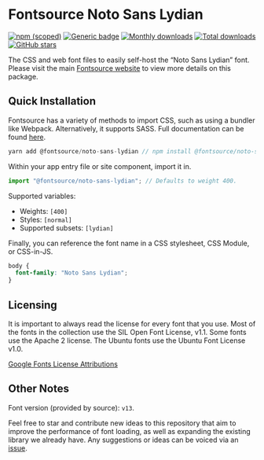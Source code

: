 # Fontsource Noto Sans Lydian

[![npm (scoped)](https://img.shields.io/npm/v/@fontsource/noto-sans-lydian?color=brightgreen)](https://www.npmjs.com/package/@fontsource/noto-sans-lydian) [![Generic badge](https://img.shields.io/badge/fontsource-passing-brightgreen)](https://github.com/fontsource/fontsource) [![Monthly downloads](https://badgen.net/npm/dm/@fontsource/noto-sans-lydian)](https://github.com/fontsource/fontsource) [![Total downloads](https://badgen.net/npm/dt/@fontsource/noto-sans-lydian)](https://github.com/fontsource/fontsource) [![GitHub stars](https://img.shields.io/github/stars/fontsource/fontsource.svg?style=social&label=Star)](https://github.com/fontsource/fontsource/stargazers)

The CSS and web font files to easily self-host the “Noto Sans Lydian” font. Please visit the main [Fontsource website](https://fontsource.org/fonts/noto-sans-lydian) to view more details on this package.

## Quick Installation

Fontsource has a variety of methods to import CSS, such as using a bundler like Webpack. Alternatively, it supports SASS. Full documentation can be found [here](https://fontsource.org/docs/introduction).

```javascript
yarn add @fontsource/noto-sans-lydian // npm install @fontsource/noto-sans-lydian
```

Within your app entry file or site component, import it in.

```javascript
import "@fontsource/noto-sans-lydian"; // Defaults to weight 400.
```

Supported variables:

- Weights: `[400]`
- Styles: `[normal]`
- Supported subsets: `[lydian]`

Finally, you can reference the font name in a CSS stylesheet, CSS Module, or CSS-in-JS.

```css
body {
  font-family: "Noto Sans Lydian";
}
```

## Licensing

It is important to always read the license for every font that you use.
Most of the fonts in the collection use the SIL Open Font License, v1.1. Some fonts use the Apache 2 license. The Ubuntu fonts use the Ubuntu Font License v1.0.

[Google Fonts License Attributions](https://fonts.google.com/attribution)

## Other Notes

Font version (provided by source): `v13`.

Feel free to star and contribute new ideas to this repository that aim to improve the performance of font loading, as well as expanding the existing library we already have. Any suggestions or ideas can be voiced via an [issue](https://github.com/fontsource/fontsource/issues).
